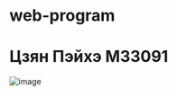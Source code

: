 # web-program
# Цзян Пэйхэ M33091
![image](http://github.com/damagegithub/web-program/tree/master/lab1/design.png)
